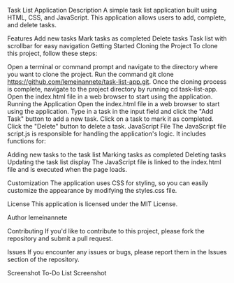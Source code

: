 Task List Application
Description
A simple task list application built using HTML, CSS, and JavaScript. This application allows users to add, complete, and delete tasks.

Features
Add new tasks
Mark tasks as completed
Delete tasks
Task list with scrollbar for easy navigation
Getting Started
Cloning the Project
To clone this project, follow these steps:

Open a terminal or command prompt and navigate to the directory where you want to clone the project.
Run the command git clone https://github.com/lemeinannete/task-list-app.git.
Once the cloning process is complete, navigate to the project directory by running cd task-list-app.
Open the index.html file in a web browser to start using the application.
Running the Application
Open the index.html file in a web browser to start using the application.
Type in a task in the input field and click the "Add Task" button to add a new task.
Click on a task to mark it as completed.
Click the "Delete" button to delete a task.
JavaScript File
The JavaScript file script.js is responsible for handling the application's logic. It includes functions for:

Adding new tasks to the task list
Marking tasks as completed
Deleting tasks
Updating the task list display
The JavaScript file is linked to the index.html file and is executed when the page loads.

Customization
The application uses CSS for styling, so you can easily customize the appearance by modifying the styles.css file.

License
This application is licensed under the MIT License.

Author
lemeinannete

Contributing
If you'd like to contribute to this project, please fork the repository and submit a pull request.

Issues
If you encounter any issues or bugs, please report them in the Issues section of the repository.

Screenshot
To-Do List Screenshot




